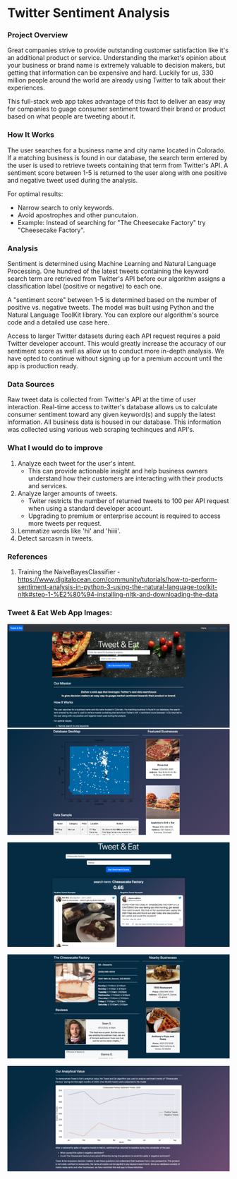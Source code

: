 # Twitter Sentiment Analysis

### Project Overview
Great companies strive to provide outstanding customer satisfaction like it's an additional product or service. Understanding the market's opinion about your business or brand name is extremely valuable to decision makers, but getting that information can be expensive and hard. Luckily for us, 330 million people around the world are already using Twitter to talk about their experiences.

This full-stack web app takes advantage of this fact to deliver an easy way for companies to guage consumer sentiment toward their brand or product based on what people are tweeting about it.

### How It Works
The user searches for a business name and city name located in Colorado. If a matching business is found in our database, the search term entered by the user is used to retrieve tweets containing that term from Twitter's API. A sentiment score between 1-5 is returned to the user along with one positive and negative tweet used during the analysis.

For optimal results:
- Narrow search to only keywords.
- Avoid apostrophes and other puncutaion.
- Example: Instead of searching for "The Cheesecake Factory" try "Cheesecake Factory".

### Analysis
Sentiment is determined using Machine Learning and Natural Language Processing. One hundred of the latest tweets containing the keyword search term are retrieved from Twitter's API before our algorithm assigns a classification label (positive or negative) to each one.

A "sentiment score" between 1-5 is determined based on the number of positive vs. negative tweets. The model was built using Python and the Natural Language ToolKit library. You can explore our algorithm's source code and a detailed use case here.

Access to larger Twitter datasets during each API request requires a paid Twitter developer account. This would greatly increase the accuracy of our sentiment score as well as allow us to conduct more in-depth analysis. We have opted to continue without signing up for a premium account until the app is production ready.

### Data Sources
Raw tweet data is collected from Twitter's API at the time of user interaction. Real-time access to twitter's database allows us to calculate consumer sentiment toward any given keyword(s) and supply the latest information. All business data is housed in our database. This information was collected using various web scraping techinques and API's.

### What I would do to improve
1) Analyze each tweet for the user's intent.
    * This can provide actionable insight and help business owners understand how their customers are interacting with their products and services. 
2) Analyze larger amounts of tweets.
    * Twiter restricts the number of returned tweets to 100 per API request when using a standard developer account.
    * Upgrading to premium or enterprise account is required to access more tweets per request.
3) Lemmatize words like 'hi' and 'hiiii'.
4) Detect sarcasm in tweets.

### References
1) Training the NaiveBayesClassifier - https://www.digitalocean.com/community/tutorials/how-to-perform-sentiment-analysis-in-python-3-using-the-natural-language-toolkit-nltk#step-1-%E2%80%94-installing-nltk-and-downloading-the-data

### Tweet & Eat Web App Images:
![Homepage](https://github.com/loganbonsignore/twitter-sentiment-analysis/blob/master/Images/homepage.png?raw=true)
![Database Overview](https://github.com/loganbonsignore/twitter-sentiment-analysis/blob/master/Images/database.png?raw=true)

![Search Result 1](https://github.com/loganbonsignore/twitter-sentiment-analysis/blob/master/Images/search_1.png?raw=true)

![Search Result 2](https://github.com/loganbonsignore/twitter-sentiment-analysis/blob/master/Images/search_2.png?raw=true)

![Analytical Value](https://github.com/loganbonsignore/twitter-sentiment-analysis/blob/master/Images/value.png?raw=true)
